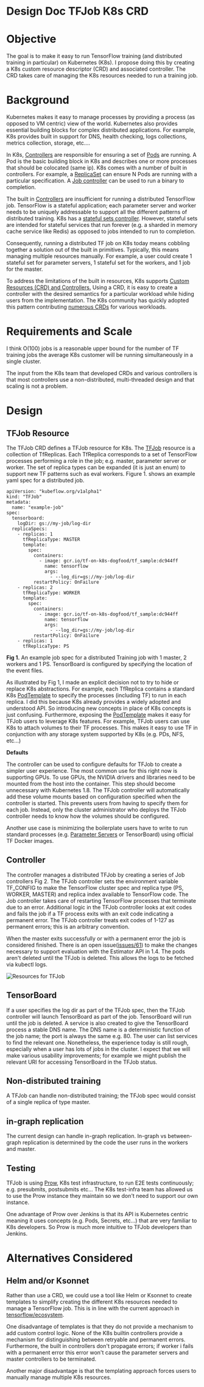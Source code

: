 # Design Doc TFJob K8s CRD



# Objective

The goal is to make it easy to run TensorFlow training (and distributed training in particular) on Kubernetes (K8s). I propose doing this by creating a K8s custom resource descriptor (CRD) and associated controller. The CRD takes care of managing the K8s resources needed to run a training job.

# Background

Kubernetes makes it easy to manage processes by providing a process (as opposed to VM centric) view of the world. Kubernetes also provides essential building blocks for complex distributed applications. For example, K8s provides built in support for DNS, health checking, logs collections, metrics collection, storage, etc....

In K8s, [Controllers](https://kubernetes.io/docs/concepts/workloads/controllers/replicaset/) are responsible for ensuring a set of [Pods](https://kubernetes.io/docs/concepts/workloads/pods/pod-overview/) are running. A Pod is the basic building block in K8s and describes one or more processes that should be colocated (same ip). K8s comes with a number of built in controllers. For example, a [ReplicaSet](https://kubernetes.io/docs/concepts/workloads/controllers/replicaset/) can ensure N Pods are running with a particular specification. A [Job controller](https://kubernetes.io/docs/concepts/workloads/controllers/jobs-run-to-completion/) can be used to run a binary to completion.

The built in [Controllers](https://kubernetes.io/docs/concepts/workloads/controllers/replicaset/) are insufficient for running a distributed TensorFlow job. TensorFlow is a stateful application; each parameter server and worker needs to be uniquely addressable to support all the different patterns of distributed training. K8s has a [stateful sets controller](https://kubernetes.io/docs/concepts/workloads/controllers/statefulset/). However,  stateful sets are intended for stateful services that run forever (e.g. a sharded in memory cache service like Redis) as opposed to jobs intended to run to completion.

Consequently, running a distributed TF job on K8s today means cobbling together a solution out of the built in primitives. Typically, this means managing multiple resources manually. For example, a user could create 1 stateful set for parameter servers, 1 stateful set for the workers, and 1 job for the master.

To address the limitations of the built in resources,  K8s supports [Custom Resources (CRD) and Controllers.](https://kubernetes.io/docs/concepts/api-extension/custom-resources/) Using a CRD, it is easy to create a controller with the desired semantics for a particular workload while hiding users from the implementation.  The K8s community has quickly adopted this pattern contributing [numerous CRDs](https://github.com/coreos/awesome-kubernetes-extensions) for various workloads.


# Requirements and Scale

I think O(100) jobs is a reasonable upper bound for the number of TF training jobs the average K8s customer will be running simultaneously in a single cluster.

The input from the K8s team that developed CRDs and various controllers is that most controllers use a non-distributed, multi-threaded design and that scaling is not a problem.


# Design


## TFJob Resource

The TFJob CRD defines a TFJob resource for K8s.
The [TFJob](https://github.com/tensorflow/k8s/blob/master/pkg/spec/tf_job.go#L55)
resource is a collection of TfReplicas. Each TfReplica corresponds to a
set of TensorFlow processes performing a role in the job;
e.g. master, parameter server or worker. The set of replica types can be expanded (it is just an enum) to support new TF patterns such as eval workers. Figure 1. shows an example yaml spec for a distributed job.


```
apiVersion: "kubeflow.org/v1alpha1"
kind: "TFJob"
metadata:
  name: "example-job"
spec:
  tensorboard:
    logDir: gs://my-job/log-dir
  replicaSpecs:
    - replicas: 1
      tfReplicaType: MASTER
      template:
        spec:
          containers:
            - image: gcr.io/tf-on-k8s-dogfood/tf_sample:dc944ff
              name: tensorflow
              args:
                - --log_dir=gs://my-job/log-dir
          restartPolicy: OnFailure
    - replicas: 2
      tfReplicaType: WORKER
      template:
        spec:
          containers:
            - image: gcr.io/tf-on-k8s-dogfood/tf_sample:dc944ff
              name: tensorflow
              args:
                - --log_dir=gs://my-job/log-dir
          restartPolicy: OnFailure
    - replicas: 1
      tfReplicaType: PS
```
**Fig 1.** An example job spec for a distributed Training job with 1 master, 2 workers and 1 PS. TensorBoard is configured by specifying the location of the event files.

As illustrated by Fig 1, I made an explicit decision not to try to hide or replace K8s abstractions. For example, each TfReplica contains a standard K8s [PodTemplate](https://kubernetes.io/docs/api-reference/v1.7/#podtemplate-v1-core) to specify the processes (including TF) to run in each replica. I did this because K8s already provides a widely adopted and understood API. So introducing new concepts in place of K8s concepts is just confusing. Furthermore, exposing the [PodTemplate](https://kubernetes.io/docs/api-reference/v1.7/#podtemplate-v1-core) makes it easy for TFJob users to leverage K8s features. For example, TFJob users can use K8s to attach volumes to their TF processes. This makes it easy to use TF in conjunction with any storage system supported by K8s (e.g. PDs, NFS, etc...)

**Defaults**

The controller can be used to configure defaults for TFJob to create a simpler user experience. The most common use for this right now is supporting GPUs. To use GPUs, the NVIDIA drivers and libraries need to be mounted from the host into the container. This step should become unnecessary with Kubernetes 1.8. The TFJob controller will automatically add these volume mounts based on configuration specified when the controller is started. This prevents users from having to specify them for each job. Instead, only the cluster administrator who deploys the TFJob controller needs to know how the volumes should be configured.

Another use case is minimizing the boilerplate users have to write to run standard processes (e.g. [Parameter Servers](https://github.com/tensorflow/k8s/pull/36#discussion_r141135711) or TensorBoard) using official TF Docker images.


## Controller

The controller manages a distributed TFJob by creating a series of Job controllers Fig 2. The TFJob controller sets the environment variable TF_CONFIG to make the TensorFlow cluster spec and replica type (PS, WORKER, MASTER) and replica index available to TensorFlow code. The Job controller takes care of restarting TensorFlow processes that terminate due to an error. Additional logic in the TFJob controller looks at exit codes and fails the job if a TF process exits with an exit code indicating a permanent error. The TFJob controller treats exit codes of 1-127 as permanent errors; this is an arbitrary convention.

When the master exits successfully or with a permanent error the job is considered finished. There is an open issue([issues/61](https://github.com/tensorflow/k8s/issues/61)) to make the changes necessary to support evaluation with the Estimator API in 1.4.  The pods aren't deleted until the TFJob is deleted. This allows the logs to be fetched via kubectl logs.

![Resources for TFJob](docs/diagrams/tfjob_k8s_resources.svg)


## TensorBoard

If a user specifies the log dir as part of the TFJob spec, then the TFJob controller will launch TensorBoard as part of the job. TensorBoard will run until the job is deleted. A service is also created to give the TensorBoard process a stable DNS name. The DNS name is a deterministic function of the job name; the port is always the same e.g. 80. The user can list services to find the relevant one. Nonetheless, the experience today is still rough, especially when a user has lots of jobs in the cluster. I expect that we will make various usability improvements; for example we might publish the relevant URI for accessing TensorBoard in the TFJob status.


## Non-distributed training

A TFJob can handle non-distributed training; the TFJob spec would consist of a single replica of type master.


## in-graph replication

The current design can handle in-graph replication. In-graph vs between-graph replication is determined by the code the user runs in the workers and master.


## Testing

TFJob is using [Prow](https://github.com/kubernetes/test-infra), K8s test infrastructure, to run E2E tests continuously; e.g. presubmits, postsubmits etc... The K8s test-infra team has allowed us to use the Prow instance they maintain so we don't need to support our own instance.

One advantage of Prow over Jenkins is that its API is Kubernetes centric meaning it uses concepts (e.g. Pods, Secrets, etc...) that are very familiar to K8s developers. So Prow is much more intuitive to TFJob developers than Jenkins.


# Alternatives Considered


## Helm and/or Ksonnet

Rather than use a CRD, we could use a tool like Helm or Ksonnet to create templates to simplify creating the different K8s resources needed to manage a TensorFlow job. This is in line with the current approach in [tensorflow/ecosystem](https://github.com/tensorflow/ecosystem/tree/master/kubernetes).

One disadvantage of templates is that they do not provide a mechanism to add custom control logic.  None of the K8s builtin controllers provide a mechanism for distinguishing between retryable and permanent errors. Furthermore, the built in controllers don't propagate errors; if worker i fails with a permanent error this error won't cause the parameter servers and master controllers to be terminated.

Another major disadvantage is that the templating approach forces users to manually manage multiple K8s resources.

